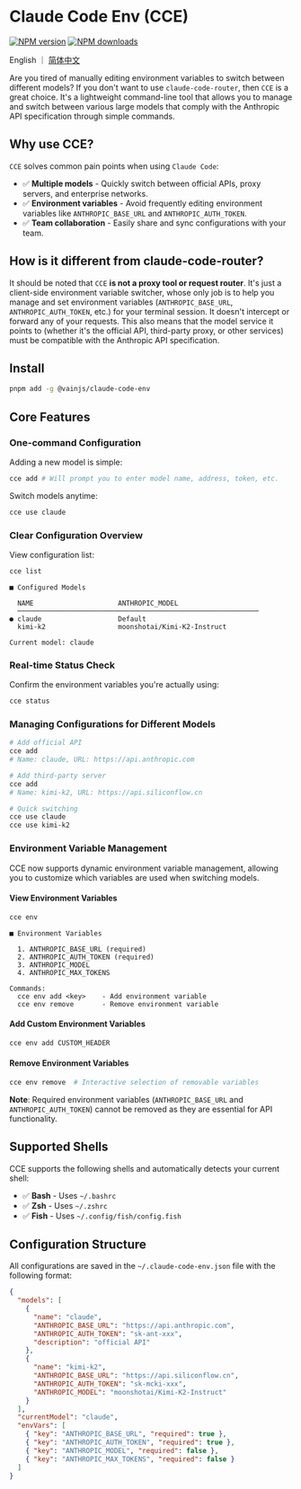 # Claude Code Env (CCE)

[![NPM version](https://img.shields.io/npm/v/@vainjs/claude-code-env.svg?style=flat)](https://npmjs.org/package/@vainjs/claude-code-env) [![NPM downloads](http://img.shields.io/npm/dm/@vainjs/claude-code-env.svg?style=flat)](https://npmjs.org/package/@vainjs/claude-code-env)

English ｜ [简体中文](./README-zh_CN.md)

Are you tired of manually editing environment variables to switch between different models? If you don't want to use `claude-code-router`,
then `CCE` is a great choice. It's a lightweight command-line tool that allows you to manage and switch between various large models that
comply with the Anthropic API specification through simple commands.

## Why use CCE?

`CCE` solves common pain points when using `Claude Code`:

- ✅ **Multiple models** - Quickly switch between official APIs, proxy servers, and enterprise networks.
- ✅ **Environment variables** - Avoid frequently editing environment variables like `ANTHROPIC_BASE_URL` and `ANTHROPIC_AUTH_TOKEN`.
- ✅ **Team collaboration** - Easily share and sync configurations with your team.

## How is it different from claude-code-router?

It should be noted that `CCE` **is not a proxy tool or request router**. It's just a client-side environment variable switcher, whose only job is
to help you manage and set environment variables (`ANTHROPIC_BASE_URL`, `ANTHROPIC_AUTH_TOKEN`, etc.) for your terminal session. It doesn't
intercept or forward any of your requests. This also means that the model service it points to (whether it's the official API, third-party
proxy, or other services) must be compatible with the Anthropic API specification.

## Install

```bash
pnpm add -g @vainjs/claude-code-env
```

## Core Features

### One-command Configuration

Adding a new model is simple:

```bash
cce add # Will prompt you to enter model name, address, token, etc.
```

Switch models anytime:

```bash
cce use claude
```

### Clear Configuration Overview

View configuration list:

```bash
cce list
```

```
■ Configured Models

  NAME                     ANTHROPIC_MODEL
  ────────────────────────────────────────────────────────────
● claude                   Default
  kimi-k2                  moonshotai/Kimi-K2-Instruct

Current model: claude
```

### Real-time Status Check

Confirm the environment variables you're actually using:

```bash
cce status
```

### Managing Configurations for Different Models

```bash
# Add official API
cce add
# Name: claude, URL: https://api.anthropic.com

# Add third-party server
cce add
# Name: kimi-k2, URL: https://api.siliconflow.cn

# Quick switching
cce use claude
cce use kimi-k2
```

### Environment Variable Management

CCE now supports dynamic environment variable management, allowing you to customize which variables are used when switching models.

#### View Environment Variables

```bash
cce env
```

```
■ Environment Variables

  1. ANTHROPIC_BASE_URL (required)
  2. ANTHROPIC_AUTH_TOKEN (required)
  3. ANTHROPIC_MODEL
  4. ANTHROPIC_MAX_TOKENS

Commands:
  cce env add <key>    - Add environment variable
  cce env remove       - Remove environment variable
```

#### Add Custom Environment Variables

```bash
cce env add CUSTOM_HEADER
```

#### Remove Environment Variables

```bash
cce env remove  # Interactive selection of removable variables
```

**Note**: Required environment variables (`ANTHROPIC_BASE_URL` and `ANTHROPIC_AUTH_TOKEN`) cannot be removed as they are essential for API functionality.

## Supported Shells

CCE supports the following shells and automatically detects your current shell:

- ✅ **Bash** - Uses `~/.bashrc`
- ✅ **Zsh** - Uses `~/.zshrc`
- ✅ **Fish** - Uses `~/.config/fish/config.fish`

## Configuration Structure

All configurations are saved in the `~/.claude-code-env.json` file with the following format:

```json
{
  "models": [
    {
      "name": "claude",
      "ANTHROPIC_BASE_URL": "https://api.anthropic.com",
      "ANTHROPIC_AUTH_TOKEN": "sk-ant-xxx",
      "description": "official API"
    },
    {
      "name": "kimi-k2",
      "ANTHROPIC_BASE_URL": "https://api.siliconflow.cn",
      "ANTHROPIC_AUTH_TOKEN": "sk-mcki-xxx",
      "ANTHROPIC_MODEL": "moonshotai/Kimi-K2-Instruct"
    }
  ],
  "currentModel": "claude",
  "envVars": [
    { "key": "ANTHROPIC_BASE_URL", "required": true },
    { "key": "ANTHROPIC_AUTH_TOKEN", "required": true },
    { "key": "ANTHROPIC_MODEL", "required": false },
    { "key": "ANTHROPIC_MAX_TOKENS", "required": false }
  ]
}
```

